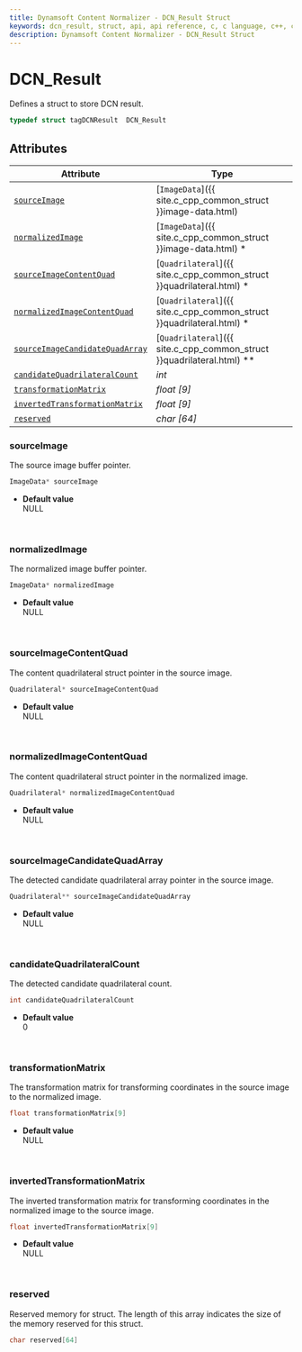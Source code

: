```yaml
---
title: Dynamsoft Content Normalizer - DCN_Result Struct
keywords: dcn_result, struct, api, api reference, c, c language, c++, cplusplus, dcn, documentation
description: Dynamsoft Content Normalizer - DCN_Result Struct
---
```



# DCN_Result
Defines a struct to store DCN result.

```cpp
typedef struct tagDCNResult  DCN_Result
```  


## Attributes
  
| Attribute | Type |
|---------- | ---- |
| [`sourceImage`](#sourceimage) | [`ImageData`]({{ site.c_cpp_common_struct }}image-data.html) |
| [`normalizedImage`](#normalizedimage) | [`ImageData`]({{ site.c_cpp_common_struct }}image-data.html) \* |
| [`sourceImageContentQuad`](#sourceimagecontentquad) | [`Quadrilateral`]({{ site.c_cpp_common_struct }}quadrilateral.html) \* |
| [`normalizedImageContentQuad`](#normalizedimagecontentquad) | [`Quadrilateral`]({{ site.c_cpp_common_struct }}quadrilateral.html) \* |
| [`sourceImageCandidateQuadArray`](#sourceimagecandidatequadarray) | [`Quadrilateral`]({{ site.c_cpp_common_struct }}quadrilateral.html) \*\* |
| [`candidateQuadrilateralCount`](#candidatequadrilateralcount) | *int* |
| [`transformationMatrix`](#transformationmatrix) | *float \[9\]* |
| [`invertedTransformationMatrix`](#invertedtransformationmatrix) | *float \[9\]* |
| [`reserved`](#reserved) | *char \[64\]* |


### sourceImage
The source image buffer pointer.  

```cpp
ImageData* sourceImage
```

- **Default value**   
    NULL

&nbsp;


### normalizedImage
The normalized image buffer pointer.

```cpp
ImageData* normalizedImage
```

- **Default value**   
    NULL

&nbsp;


### sourceImageContentQuad
The content quadrilateral struct pointer in the source image.

```cpp
Quadrilateral* sourceImageContentQuad
```

- **Default value**   
    NULL

&nbsp;


### normalizedImageContentQuad
The content quadrilateral struct pointer in the normalized image.

```cpp
Quadrilateral* normalizedImageContentQuad
```

- **Default value**   
    NULL

&nbsp;


### sourceImageCandidateQuadArray
The detected candidate quadrilateral array pointer in the source image.

```cpp
Quadrilateral** sourceImageCandidateQuadArray
```

- **Default value**   
    NULL

&nbsp;


### candidateQuadrilateralCount
The detected candidate quadrilateral count.

```cpp
int candidateQuadrilateralCount
```

- **Default value**   
    0

&nbsp;


### transformationMatrix
The transformation matrix for transforming coordinates in the source image to the normalized image. 

```cpp
float transformationMatrix[9]
```

- **Default value**   
    NULL

&nbsp;


### invertedTransformationMatrix
The inverted transformation matrix for transforming coordinates in the normalized image to the source image.

```cpp
float invertedTransformationMatrix[9]
```

- **Default value**   
    NULL

&nbsp;


### reserved
Reserved memory for struct. The length of this array indicates the size of the memory reserved for this struct.
```cpp
char reserved[64]
```

